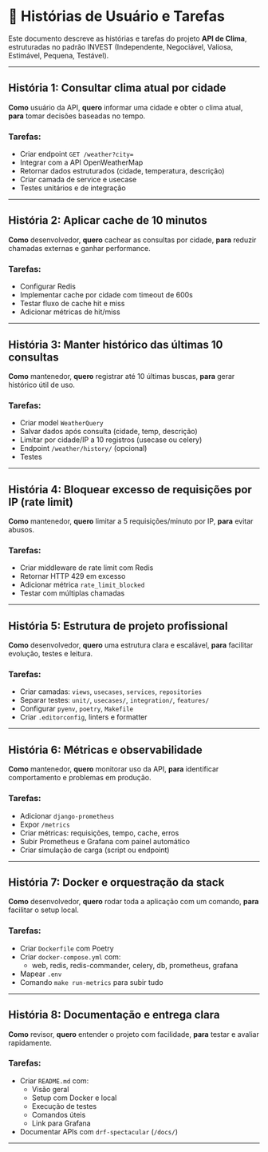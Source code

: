 # 🧩 Histórias de Usuário e Tarefas

Este documento descreve as histórias e tarefas do projeto **API de Clima**, estruturadas no padrão INVEST (Independente, Negociável, Valiosa, Estimável, Pequena, Testável).

---

## História 1: Consultar clima atual por cidade

**Como** usuário da API, **quero** informar uma cidade e obter o clima atual, **para** tomar decisões baseadas no tempo.

### Tarefas:
- Criar endpoint `GET /weather?city=`
- Integrar com a API OpenWeatherMap
- Retornar dados estruturados (cidade, temperatura, descrição)
- Criar camada de service e usecase
- Testes unitários e de integração

---

## História 2: Aplicar cache de 10 minutos

**Como** desenvolvedor, **quero** cachear as consultas por cidade, **para** reduzir chamadas externas e ganhar performance.

### Tarefas:
- Configurar Redis
- Implementar cache por cidade com timeout de 600s
- Testar fluxo de cache hit e miss
- Adicionar métricas de hit/miss

---

## História 3: Manter histórico das últimas 10 consultas

**Como** mantenedor, **quero** registrar até 10 últimas buscas, **para** gerar histórico útil de uso.

### Tarefas:
- Criar model `WeatherQuery`
- Salvar dados após consulta (cidade, temp, descrição)
- Limitar por cidade/IP a 10 registros (usecase ou celery)
- Endpoint `/weather/history/` (opcional)
- Testes

---

## História 4: Bloquear excesso de requisições por IP (rate limit)

**Como** mantenedor, **quero** limitar a 5 requisições/minuto por IP, **para** evitar abusos.

### Tarefas:
- Criar middleware de rate limit com Redis
- Retornar HTTP 429 em excesso
- Adicionar métrica `rate_limit_blocked`
- Testar com múltiplas chamadas

---

## História 5: Estrutura de projeto profissional

**Como** desenvolvedor, **quero** uma estrutura clara e escalável, **para** facilitar evolução, testes e leitura.

### Tarefas:
- Criar camadas: `views`, `usecases`, `services`, `repositories`
- Separar testes: `unit/`, `usecases/`, `integration/`, `features/`
- Configurar `pyenv`, `poetry`, `Makefile`
- Criar `.editorconfig`, linters e formatter

---

## História 6: Métricas e observabilidade

**Como** mantenedor, **quero** monitorar uso da API, **para** identificar comportamento e problemas em produção.

### Tarefas:
- Adicionar `django-prometheus`
- Expor `/metrics`
- Criar métricas: requisições, tempo, cache, erros
- Subir Prometheus e Grafana com painel automático
- Criar simulação de carga (script ou endpoint)

---

## História 7: Docker e orquestração da stack

**Como** desenvolvedor, **quero** rodar toda a aplicação com um comando, **para** facilitar o setup local.

### Tarefas:
- Criar `Dockerfile` com Poetry
- Criar `docker-compose.yml` com:
  - web, redis, redis-commander, celery, db, prometheus, grafana
- Mapear `.env`
- Comando `make run-metrics` para subir tudo

---

## História 8: Documentação e entrega clara

**Como** revisor, **quero** entender o projeto com facilidade, **para** testar e avaliar rapidamente.

### Tarefas:
- Criar `README.md` com:
  - Visão geral
  - Setup com Docker e local
  - Execução de testes
  - Comandos úteis
  - Link para Grafana
- Documentar APIs com `drf-spectacular` (`/docs/`)

---
